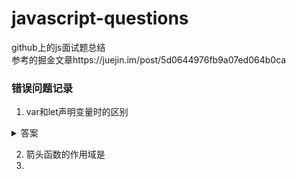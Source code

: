 # javascript-questions
github上的js面试题总结  
参考的掘金文章https://juejin.im/post/5d0644976fb9a07ed064b0ca

### 错误问题记录
1. var和let声明变量时的区别  
<details>
<summary>答案</summary>
<pre><code>
二者都会被变量提升，但是var在创建时即被初始化，所以提前console会显示undefined，而let只会被创建不会初始化，  
所以提前输出会显示ReferenceError（暂时性死区）
</code></pre>
</details>  

2. 箭头函数的作用域是  
3.  

